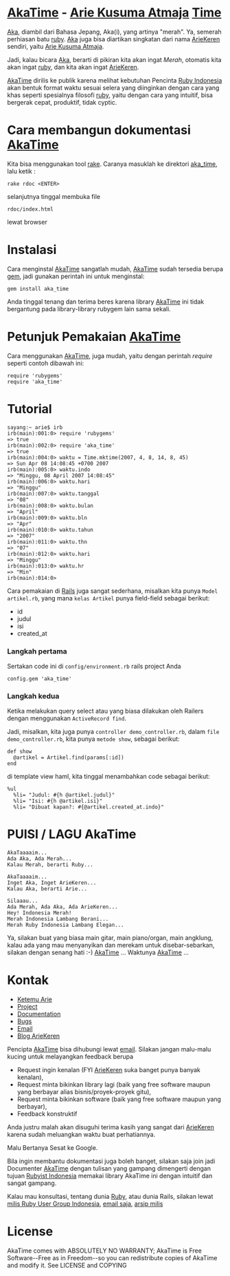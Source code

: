 # [AkaTime][3] - [Arie Kusuma Atmaja][1] [Time][3] #

[Aka][3], diambil dari Bahasa Jepang, Aka(i), yang artinya "merah". Ya, semerah perhiasan batu [ruby][2]. [Aka][3] juga bisa diartikan singkatan dari nama [ArieKeren][1] sendiri, yaitu [Arie Kusuma Atmaja][1]. 

Jadi, kalau bicara [Aka][3], berarti di pikiran kita akan ingat *Merah*, otomatis kita akan ingat [ruby][2], dan kita akan ingat [ArieKeren][1].

[AkaTime][3] dirilis ke publik karena melihat kebutuhan Pencinta [Ruby Indonesia][2] akan bentuk format waktu sesuai selera yang diinginkan dengan cara yang khas seperti spesialnya filosofi [ruby][2], yaitu dengan cara yang intuitif, bisa bergerak cepat, produktif, tidak cyptic.

# Cara membangun dokumentasi [AkaTime][3] #

Kita bisa menggunakan tool [rake][4]. Caranya masuklah ke direktori [aka_time][3], lalu ketik :

    rake rdoc <ENTER>

selanjutnya tinggal membuka file 

    rdoc/index.html 

lewat browser

# Instalasi #

Cara menginstal [AkaTime][3] sangatlah mudah, [AkaTime][3] sudah tersedia berupa [gem][5], jadi gunakan perintah ini untuk menginstal:

    gem install aka_time

Anda tinggal tenang dan terima beres karena library [AkaTime][3] ini tidak bergantung pada library-library rubygem lain sama sekali.

# Petunjuk Pemakaian [AkaTime][3] #

Cara menggunakan [AkaTime][3], juga mudah, yaitu dengan perintah *require* seperti contoh dibawah ini:

    require 'rubygems'
    require 'aka_time'

# Tutorial #

    sayang:~ arie$ irb
    irb(main):001:0> require 'rubygems'
    => true
    irb(main):002:0> require 'aka_time'
    => true
    irb(main):004:0> waktu = Time.mktime(2007, 4, 8, 14, 8, 45)
    => Sun Apr 08 14:08:45 +0700 2007
    irb(main):005:0> waktu.indo
    => "Minggu, 08 April 2007 14:08:45"
    irb(main):006:0> waktu.hari
    => "Minggu"
    irb(main):007:0> waktu.tanggal
    => "08"
    irb(main):008:0> waktu.bulan
    => "April"
    irb(main):009:0> waktu.bln
    => "Apr"
    irb(main):010:0> waktu.tahun
    => "2007"
    irb(main):011:0> waktu.thn
    => "07"
    irb(main):012:0> waktu.hari
    => "Minggu"
    irb(main):013:0> waktu.hr
    => "Min"
    irb(main):014:0>       

Cara pemakaian di [Rails][10] juga sangat sederhana, misalkan kita punya `Model artikel.rb`, yang mana `kelas Artikel` punya field-field sebagai berikut:

* id
* judul
* isi
* created_at

### Langkah pertama ###

Sertakan code ini di `config/environment.rb` rails project Anda

    config.gem 'aka_time'

### Langkah kedua ###

Ketika melakukan query select atau yang biasa dilakukan oleh Railers dengan menggunakan `ActiveRecord find`.

Jadi, misalkan, kita juga punya `controller demo_controller.rb`, dalam `file demo_controller.rb`, kita punya `metode show`, sebagai berikut:

    def show
      @artikel = Artikel.find(params[:id])
    end

di template view haml, kita tinggal menambahkan code sebagai berikut:

    %ul
      %li= "Judul: #{h @artikel.judul}"
      %li= "Isi: #{h @artikel.isi}"
      %li= "Dibuat kapan?: #{@artikel.created_at.indo}"

# PUISI / LAGU AkaTime #

    AkaTaaaaim...
    Ada Aka, Ada Merah...
    Kalau Merah, berarti Ruby...
    
    AkaTaaaaim...
    Inget Aka, Inget ArieKeren...
    Kalau Aka, berarti Arie...
    
    Silaaau...
    Ada Merah, Ada Aka, Ada ArieKeren...
    Hey! Indonesia Merah! 
    Merah Indonesia Lambang Berani... 
    Merah Ruby Indonesia Lambang Elegan...

Ya, silakan buat yang biasa main gitar, main piano/organ, main angklung, kalau ada yang mau menyanyikan dan merekam untuk disebar-sebarkan, silakan dengan senang hati :-) [AkaTime][3] ... Waktunya [AkaTime][3] ...

# Kontak #

* [Ketemu Arie][8]
* [Project][3]
* [Documentation][3]
* [Bugs][6]
* [Email][6]
* [Blog ArieKeren][7]

Pencipta [AkaTime][3] bisa dihubungi lewat [email][8]. Silakan jangan malu-malu kucing untuk melayangkan feedback berupa 

* Request ingin kenalan (FYI [ArieKeren][1] suka banget punya banyak kenalan), 
* Request minta bikinkan library lagi (baik yang free software maupun yang berbayar alias bisnis/proyek-proyek gitu), 
* Request minta bikinkan software (baik yang free software maupun yang berbayar), 
* Feedback konstruktif

Anda justru malah akan disuguhi terima kasih yang sangat dari [ArieKeren][1] karena sudah meluangkan waktu buat perhatiannya.

Malu Bertanya Sesat ke Google.

Bila ingin membantu dokumentasi juga boleh banget, silakan saja join jadi Documenter [AkaTime][3] dengan tulisan yang gampang dimengerti dengan tujuan [Rubyist Indonesia][2] memakai library AkaTime ini dengan intuitif dan sangat gampang.

Kalau mau konsultasi, tentang dunia [Ruby][2], atau dunia Rails, silakan lewat [milis Ruby User Group Indonesia][9], 
[email saja][6], [arsip milis][9]

# License #

AkaTime comes with ABSOLUTELY NO WARRANTY; AkaTime is Free Software--Free as in Freedom--so you can redistribute copies of AkaTime and modify it. See LICENSE and COPYING

  [1]: http://ariekusumaatmaja.wordpress.com/
  [2]: http://www.ruby-lang.org/id
  [3]: http://github.com/ariekeren/aka_time
  [4]: http://rake.rubyforge.org/
  [5]: http://gemcutter.org/gems/aka_time
  [6]: mailto:id-ruby@yahoogroups.com
  [7]: http://ariekusumaatmaja.wordpress.com/2007/04/10/aka_time-100-rilis-ariekeren-time-indonesia-rubygems/
  [8]: http://ariekusumaatmaja.wordpress.com/contact-arie
  [9]: http://groups.yahoo.com/groups/id-ruby
  [10]: http://www.rubyonrails.com